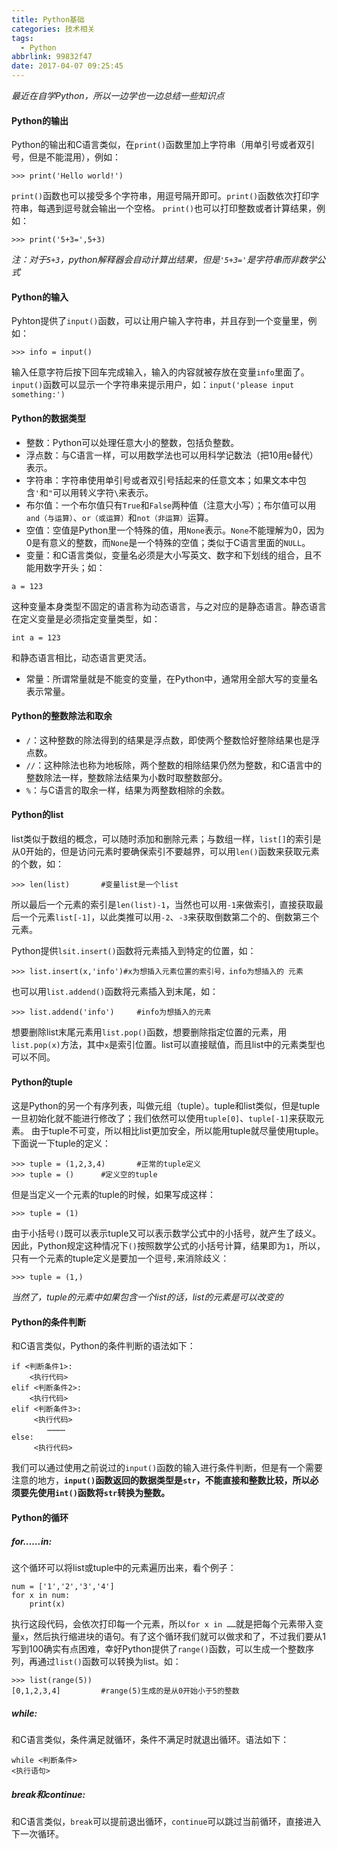 ```yaml
---
title: Python基础
categories: 技术相关
tags:
  - Python
abbrlink: 99832f47
date: 2017-04-07 09:25:45
---
```

*最近在自学Python，所以一边学也一边总结一些知识点*

#### Python的输出
Python的输出和C语言类似，在`print()`函数里加上字符串（用单引号或者双引号，但是不能混用），例如：
```
>>> print('Hello world!')
```
`print()`函数也可以接受多个字符串，用逗号隔开即可。`print()`函数依次打印字符串，每遇到逗号就会输出一个空格。
`print()`也可以打印整数或者计算结果，例如：
<!--more-->
```
>>> print('5+3=',5+3)
```
*注：对于`5+3`，python解释器会自动计算出结果，但是`'5+3='`是字符串而非数学公式*

#### Python的输入
Pyhton提供了`input()`函数，可以让用户输入字符串，并且存到一个变量里，例如：
```
>>> info = input()
```
输入任意字符后按下回车完成输入，输入的内容就被存放在变量`info`里面了。
`input()`函数可以显示一个字符串来提示用户，如：`input('please input something:')`

#### Python的数据类型
* 整数：Python可以处理任意大小的整数，包括负整数。
* 浮点数：与C语言一样，可以用数学法也可以用科学记数法（把10用e替代）表示。
* 字符串：字符串使用单引号或者双引号括起来的任意文本；如果文本中包含`'`和`"`可以用转义字符`\`来表示。
* 布尔值：一个布尔值只有`True`和`False`两种值（注意大小写）；布尔值可以用`and（与运算）`、`or（或运算）`和`not（非运算）`运算。
* 空值：空值是Python里一个特殊的值，用`None`表示。`None`不能理解为0，因为0是有意义的整数，而`None`是一个特殊的空值；类似于C语言里面的`NULL`。
* 变量：和C语言类似，变量名必须是大小写英文、数字和下划线的组合，且不能用数字开头；如：
```
a = 123
```
这种变量本身类型不固定的语言称为动态语言，与之对应的是静态语言。静态语言在定义变量是必须指定变量类型，如：
```
int a = 123
```
和静态语言相比，动态语言更灵活。

* 常量：所谓常量就是不能变的变量，在Python中，通常用全部大写的变量名表示常量。

#### Python的整数除法和取余
* `/`：这种整数的除法得到的结果是浮点数，即使两个整数恰好整除结果也是浮点数。
* `//`：这种除法也称为地板除，两个整数的相除结果仍然为整数，和C语言中的整数除法一样，整数除法结果为小数时取整数部分。
* `%`：与C语言的取余一样，结果为两整数相除的余数。

#### Python的list
list类似于数组的概念，可以随时添加和删除元素；与数组一样，`list[]`的索引是从0开始的，但是访问元素时要确保索引不要越界，可以用`len()`函数来获取元素的个数，如：
```
>>> len(list)       #变量list是一个list
```
所以最后一个元素的索引是`len(list)-1`，当然也可以用`-1`来做索引，直接获取最后一个元素`list[-1]`，以此类推可以用`-2`、`-3`来获取倒数第二个的、倒数第三个元素。

Python提供`lsit.insert()`函数将元素插入到特定的位置，如：
```
>>> list.insert(x,'info')#x为想插入元素位置的索引号，info为想插入的 元素
```
也可以用`list.addend()`函数将元素插入到末尾，如：
```
>>> list.addend('info')     #info为想插入的元素
```
想要删除list末尾元素用`list.pop()`函数，想要删除指定位置的元素，用`list.pop(x)`方法，其中`x`是索引位置。list可以直接赋值，而且list中的元素类型也可以不同。

#### Python的tuple
这是Python的另一个有序列表，叫做元组（tuple）。tuple和list类似，但是tuple一旦初始化就不能进行修改了；我们依然可以使用`tuple[0]`、`tuple[-1]`来获取元素。
由于tuple不可变，所以相比list更加安全，所以能用tuple就尽量使用tuple。下面说一下tuple的定义：
```
>>> tuple = (1,2,3,4)       #正常的tuple定义
>>> tuple = ()      #定义空的tuple
```
但是当定义一个元素的tuple的时候，如果写成这样：
```
>>> tuple = (1)
```
由于小括号`()`既可以表示tuple又可以表示数学公式中的小括号，就产生了歧义。因此，Python规定这种情况下`()`按照数学公式的小括号计算，结果即为`1`，所以，只有一个元素的tuple定义是要加一个逗号`,`来消除歧义：
```
>>> tuple = (1,)
```
*当然了，tuple的元素中如果包含一个list的话，list的元素是可以改变的*

#### Python的条件判断
和C语言类似，Python的条件判断的语法如下：
```
if <判断条件1>:
    <执行代码>
elif <判断条件2>:
    <执行代码>
elif <判断条件3>:
     <执行代码>
        …………
else:
     <执行代码>
```
我们可以通过使用之前说过的`input()`函数的输入进行条件判断，但是有一个需要注意的地方，**`input()`函数返回的数据类型是`str`，不能直接和整数比较，所以必须要先使用`int()`函数将`str`转换为整数。**

#### Python的循环
##### for……in:
这个循环可以将list或tuple中的元素遍历出来，看个例子：
```
num = ['1','2','3','4']
for x in num:
    print(x)
```
执行这段代码，会依次打印每一个元素，所以`for x in ……`就是把每个元素带入变量`x`，然后执行缩进块的语句。有了这个循环我们就可以做求和了，不过我们要从1写到100确实有点困难，幸好Python提供了`range()`函数，可以生成一个整数序列，再通过`list()`函数可以转换为list。如：
```
>>> list(range(5))
[0,1,2,3,4]         #range(5)生成的是从0开始小于5的整数
```
##### while:
和C语言类似，条件满足就循环，条件不满足时就退出循环。语法如下：
```
while <判断条件>
<执行语句>
```
##### break和continue:
和C语言类似，`break`可以提前退出循环，`continue`可以跳过当前循环，直接进入下一次循环。
